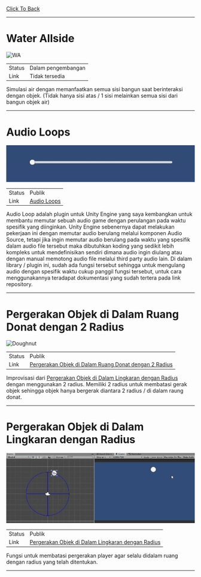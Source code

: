 [Click To Back](../)

***

# Water Allside

![WA](/images/lib/water-allside.gif)

|             |                    |
| ----------- | ------------------ |
| Status      | Dalam pengembangan |
| Link        | Tidak tersedia     | 

Simulasi air dengan memanfaatkan semua sisi bangun saat berinteraksi dengan objek. (Tidak hanya sisi atas / 1 sisi melainkan semua sisi dari bangun objek air) 

***

# Audio Loops

![AL](/images/lib/audio-loops.gif)

|             |        |
| ----------- | ------ |
| Status      | Publik |
| Link        | [Audio Loops](https://github.com/penguin55/AudioLoop-Unity) | 

Audio Loop adalah plugin untuk Unity Engine yang saya kembangkan untuk membantu memutar sebuah audio game dengan perulangan pada waktu spesifik yang diinginkan. Unity Engine sebenernya dapat melakukan pekerjaan ini dengan memutar audio berulang melalui komponen Audio Source, tetapi jika ingin memutar audio berulang pada waktu yang spesifik dalam audio file tersebut maka dibutuhkan koding yang sedikit lebih kompleks untuk mendefinisikan sendiri dimana audio ingin diulang atau dengan manual memotong audio file melalui third party audio lain. Di dalam library / plugin ini, sudah ada fungsi tersebut sehingga untuk mengulang audio dengan spesifik waktu cukup panggil fungsi tersebut, untuk cara menggunakannya teradapat dokumentasi yang sudah tertera pada link repository. 

***

# Pergerakan Objek di Dalam Ruang Donat dengan 2 Radius

![Doughnut](/images/lib/translate-inside-a-2d-doughnut.gif)

|             |        |
| ----------- | ------ |
| Status      | Publik |
| Link        | [Pergerakan Objek di Dalam Ruang Donat dengan 2 Radius](https://gist.github.com/penguin55/637f7b9635c07ea827faae28c2663584) | 

Improvisasi dari [Pergerakan Objek di Dalam Lingkaran dengan Radius](#pergerakan-objek-di-dalam-lingkaran-dengan-radius) dengan menggunakan 2 radius. Memiliki 2 radius untuk membatasi gerak objek sehingga objek hanya bergerak diantara 2 radius / di dalam raung donat.

***

# Pergerakan Objek di Dalam Lingkaran dengan Radius

![Cirlce](/images/lib/translate-inside-a-circle.gif)

|             |        |
| ----------- | ------ |
| Status      | Publik |
| Link        | [Pergerakan Objek di Dalam Lingkaran dengan Radius](https://gist.github.com/penguin55/50c5f6c9ff3b7ebae971727e298c5aed) | 

Fungsi untuk membatasi pergerakan player agar selalu didalam ruang dengan radius yang telah ditentukan.

***
